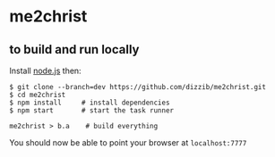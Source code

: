 # me2christ

## to build and run locally

Install [node.js][nodejs] then:

    $ git clone --branch=dev https://github.com/dizzib/me2christ.git
    $ cd me2christ
    $ npm install     # install dependencies
    $ npm start       # start the task runner

    me2christ > b.a    # build everything

You should now be able to point your browser at `localhost:7777`

[nodejs]: http://nodejs.org/download/
